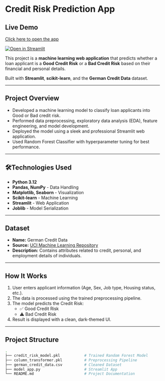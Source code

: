 # Credit Risk Prediction App

## Live Demo
[Click here to open the app](https://predicting-credit-risk-for-loan-applicants-by-amaan-ali.streamlit.app/)

[![Open in Streamlit](https://static.streamlit.io/badges/streamlit_badge_black_white.svg)](https://predicting-credit-risk-for-loan-applicants-by-amaan-ali.streamlit.app/)

This project is a **machine learning web application** that predicts whether a loan applicant is a **Good Credit Risk** or a **Bad Credit Risk** based on their financial and personal details.

Built with **Streamlit**, **scikit-learn**, and the **German Credit Data** dataset.

---

## Project Overview

- Developed a machine learning model to classify loan applicants into Good or Bad credit risk.
- Performed data preprocessing, exploratory data analysis (EDA), feature engineering, and model development.
- Deployed the model using a sleek and professional Streamlit web application.
- Used Random Forest Classifier with hyperparameter tuning for best performance.

---

## 🛠Technologies Used

- **Python 3.12**
- **Pandas, NumPy** - Data Handling
- **Matplotlib, Seaborn** - Visualization
- **Scikit-learn** - Machine Learning
- **Streamlit** - Web Application
- **Joblib** - Model Serialization

---

## Dataset

- **Name:** German Credit Data
- **Source:** [UCI Machine Learning Repository](https://www.kaggle.com/datasets/uciml/german-credit)
- **Description:** Contains attributes related to credit, personal, and employment details of individuals.

---

## How It Works

1. User enters applicant information (Age, Sex, Job type, Housing status, etc.).
2. The data is processed using the trained preprocessing pipeline.
3. The model predicts the Credit Risk: 
    - ✅ Good Credit Risk
    - ⚠️ Bad Credit Risk
4. Result is displayed with a clean, dark-themed UI.

---

## Project Structure

```bash
.
├── credit_risk_model.pkl           # Trained Random Forest Model
├── column_transformer.pkl          # Preprocessing Pipeline
├── german_credit_data.csv          # Cleaned Dataset
├── model_app.py                    # Streamlit App
└── README.md                       # Project Documentation

